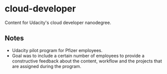 # cloud-developer
Content for Udacity's cloud developer nanodegree.

## Notes
- Udacity pilot program for Pfizer employees.
- Goal was to include a certain number of employees to provide a constructive feedback about the content, workflow and the projects that are assigned during the program.
